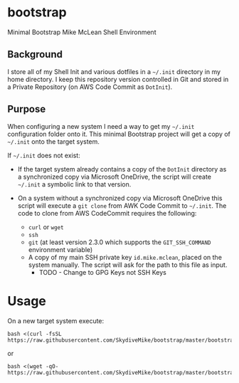 # bootstrap
Minimal Bootstrap Mike McLean Shell Environment

## Background
I store all of my Shell Init and various dotfiles in a `~/.init`
directory in my home directory. I keep this repository version
controlled in Git and stored in a Private Repository (on AWS Code
Commit as `DotInit`).

## Purpose
When configuring a new system I need a way to get my `~/.init`
configuration folder onto it. This minimal Bootstrap project will get
a copy of `~/.init` onto the target system.

If `~/.init` does not exist:

- If the target system already contains a copy of the `DotInit`
  directory as a synchronized copy via Microsoft OneDrive, the script
  will create `~/.init` a symbolic link to that version.

- On a system without a synchronized copy via Microsoft OneDrive this
  script will execute a `git clone` from AWK Code Commit to `~/.init`.
  The code to clone from AWS CodeCommit requires the following:
  - `curl` or `wget`
  - `ssh`
  - `git` (at least version 2.3.0 which supports the `GIT_SSH_COMMAND`
    environment variable)
  - A copy of my main SSH private key `id.mike.mclean`, placed on the
    system manually. The script will ask for the path to this file as
    input.
    - TODO - Change to GPG Keys not SSH Keys

# Usage
On a new target system execute:

``` shell
bash <(curl -fsSL https://raw.githubusercontent.com/SkydiveMike/bootstrap/master/bootstrap.sh)
```
or

``` shell
bash <(wget -qO-  https://raw.githubusercontent.com/SkydiveMike/bootstrap/master/bootstrap.sh)
```
